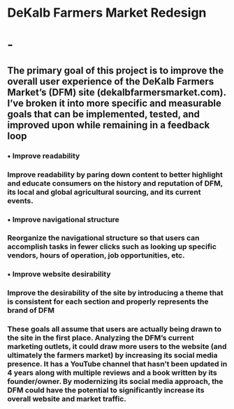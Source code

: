 # DeKalb Farmers Market Redesign
# -
## The primary goal of this project is to improve the overall user experience of the DeKalb Farmers Market’s (DFM) site (dekalbfarmersmarket.com). I’ve broken it into more specific and measurable goals that can be implemented, tested, and improved upon while remaining in a feedback loop 
### •	Improve readability 
  ### Improve readability by paring down content to better highlight and educate consumers on the history and reputation of DFM, its local and global agricultural sourcing, and its current events. 

### •	Improve navigational structure 
  ### Reorganize the navigational structure so that users can accomplish tasks in fewer clicks such as looking up specific vendors, hours of operation, job opportunities, etc. 

### •	Improve website desirability 
  ### Improve the desirability of the site by introducing a theme that is consistent for each section and properly represents the brand of DFM 

### These goals all assume that users are actually being drawn to the site in the first place. Analyzing the DFM’s current marketing outlets, it could draw more users to the website (and ultimately the farmers market) by increasing its social media presence. It has a YouTube channel that hasn’t been updated in 4 years along with multiple reviews and a book written by its founder/owner. By modernizing its social media approach, the DFM could have the potential to significantly increase its overall website and market traffic.
